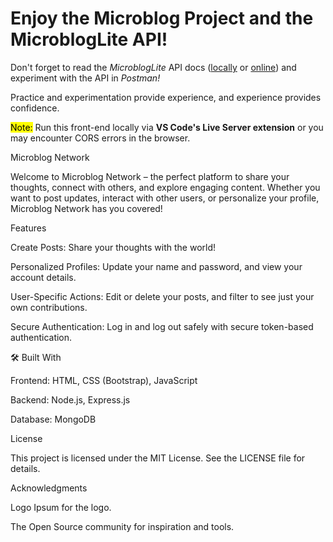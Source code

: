 # Enjoy the Microblog Project and the MicroblogLite API!

Don't forget to read the *MicroblogLite* API docs ([locally](http://localhost:5000/docs) or [online](http://microbloglite.us-east-2.elasticbeanstalk.com/docs)) and experiment with the API in *Postman!*

Practice and experimentation provide experience, and experience provides confidence.

<mark>Note:</mark> Run this front-end locally via **VS Code's Live Server extension** or you may encounter CORS errors in the browser.


Microblog Network

Welcome to Microblog Network – the perfect platform to share your thoughts, connect with others, and explore engaging content. Whether you want to post updates, interact with other users, or personalize your profile, Microblog Network has you covered!

 Features

Create Posts: Share your thoughts with the world!

Personalized Profiles: Update your name and password, and view your account details.

User-Specific Actions: Edit or delete your posts, and filter to see just your own contributions.

Secure Authentication: Log in and log out safely with secure token-based authentication.

🛠️ Built With

Frontend: HTML, CSS (Bootstrap), JavaScript

Backend: Node.js, Express.js

Database: MongoDB

 License

This project is licensed under the MIT License. See the LICENSE file for details.

 Acknowledgments

Logo Ipsum for the logo.

The Open Source community for inspiration and tools.